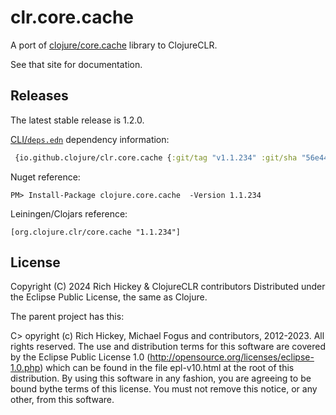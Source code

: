 # clr.core.cache

A port of [clojure/core.cache](https://github.com/clojure/core.cache) library to ClojureCLR.

See that site for documentation.

## Releases


The latest stable release is 1.2.0.

[CLI/`deps.edn`](https://clojure.org/reference/deps_edn) dependency information:
```clojure
 {io.github.clojure/clr.core.cache {:git/tag "v1.1.234" :git/sha "56e4406"}}
```

Nuget reference:

```
PM> Install-Package clojure.core.cache  -Version 1.1.234
```

Leiningen/Clojars reference:

```
[org.clojure.clr/core.cache "1.1.234"]
```

## License


Copyright (C) 2024 Rich Hickey & ClojureCLR contributors
Distributed under the Eclipse Public License, the same as Clojure.

The parent project has this:

C> opyright (c) Rich Hickey, Michael Fogus and contributors, 2012-2023. All rights reserved. The use and distribution terms for this software are covered by the Eclipse Public License 1.0 (http://opensource.org/licenses/eclipse-1.0.php) which can be found in the file epl-v10.html at the root of this distribution. By using this software in any fashion, you are agreeing to be bound bythe terms of this license. You must not remove this notice, or any other, from this software.